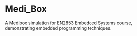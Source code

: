 # Medi_Box
A Medibox simulation for EN2853 Embedded Systems course, demonstrating embedded programming techniques.
